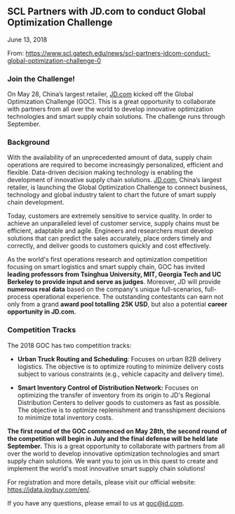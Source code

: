 ## SCL Partners with JD.com to conduct Global Optimization Challenge

June 13, 2018

From: https://www.scl.gatech.edu/news/scl-partners-jdcom-conduct-global-optimization-challenge-0

### **Join the Challenge!**

On May 28, China’s largest retailer, [JD.com](http://jd.com/) kicked off the Global Optimization Challenge (GOC). This is a great opportunity to collaborate with partners from all over the world to develop innovative optimization technologies and smart supply chain solutions. The challenge runs through September.

### **Background**

With the availability of an unprecedented amount of data, supply chain operations are required to become increasingly personalized, efficient and flexible. Data-driven decision making technology is enabling the development of innovative supply chain solutions. [JD.com](http://jd.com/), China’s largest retailer, is launching the Global Optimization Challenge to connect business, technology and global industry talent to chart the future of smart supply chain development.

Today, customers are extremely sensitive to service quality. In order to achieve an unparalleled level of customer service, supply chains must be efficient, adaptable and agile. Engineers and researchers must develop solutions that can predict the sales accurately, place orders timely and correctly, and deliver goods to customers quickly and cost effectively.

As the world's first operations research and optimization competition focusing on smart logistics and smart supply chain, GOC has invited **leading professors from Tsinghua University, MIT, Georgia Tech and UC Berkeley to provide input and serve as judges**. Moreover, JD will provide **numerous real data** based on the company's unique full-scenarios, full-process operational experience. The outstanding contestants can earn not only from a grand **award pool totalling** **25K USD**, but also a potential **career opportunity in JD.com.**

### **Competition Tracks**

The 2018 GOC has two competition tracks:

- **Urban Truck Routing and Scheduling**: Focuses on urban B2B delivery logistics. The objective is to optimize routing to minimize delivery costs subject to various constraints (e.g., vehicle capacity and delivery time).
   
- **Smart Inventory Control of Distribution Network:** Focuses on optimizing the transfer of inventory from its origin to JD's Regional Distribution Centers to deliver goods to customers as fast as possible. The objective is to optimize replenishment and transshipment decisions to minimize total inventory costs.

**The first round of the GOC commenced on May 28th, the second round of the competition will begin in July and the final defense will be held late September.** This is a great opportunity to collaborate with partners from all over the world to develop innovative optimization technologies and smart supply chain solutions. We want you to join us in this quest to create and implement the world's most innovative smart supply chain solutions!
 
For registration and more details, please visit our official website: https://jdata.joybuy.com/en/.

If you have any questions, please email to us at [goc@jd.com](mailto:goc@jd.com).
 